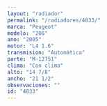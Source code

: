 ```yaml
---
layout: "radiador"
permalink: "/radiadores/4833/"
marca: "Peugeot"
modelo: "206"
ano: "2005"
motor: "L4 1.6"
transmision: "Automática"
parte: "M-12751"
clima: "Con clima"
alto: "14 7/8"
ancho: "21 1/2"
observaciones: ""
id: "4833"
---
```



